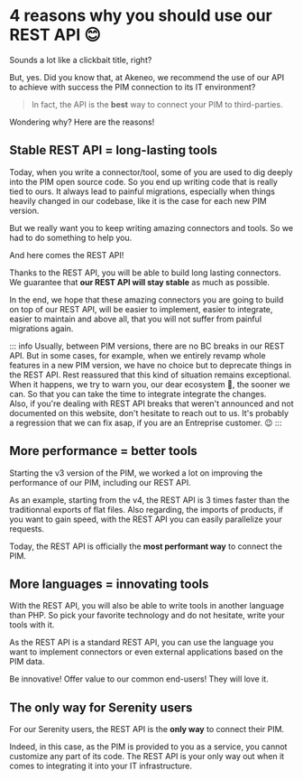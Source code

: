 # 4 reasons why you should use our REST API 😊

Sounds a lot like a clickbait title, right?

But, yes. Did you know that, at Akeneo, we recommend the use of our API to achieve with success the PIM connection to its IT environment?

> In fact, the API is the **best** way to connect your PIM to third-parties.

Wondering why? Here are the reasons!

## Stable REST API = long-lasting tools

Today, when you write a connector/tool, some of you are used to dig deeply into the PIM open source code. So you end up writing code that is really tied to ours. It always lead to painful migrations, especially when things heavily changed in our codebase, like it is the case for each new PIM version.

But we really want you to keep writing amazing connectors and tools. So we had to do something to help you.

And here comes the REST API!

Thanks to the REST API, you will be able to build long lasting connectors. We guarantee that **our REST API will stay stable** as much as possible. 

In the end, we hope that these amazing connectors you are going to build on top of our REST API, will be easier to implement, easier to integrate, easier to maintain and above all, that you will not suffer from painful migrations again.

::: info
Usually, between PIM versions, there are no BC breaks in our REST API. But in some cases, for example, when we entirely revamp whole features in a new PIM version, we have no choice but to deprecate things in the REST API. Rest reassured that this kind of situation remains exceptional. When it happens, we try to warn you, our dear ecosystem 🥰, the sooner we can. So that you can take the time to integrate integrate the changes.  
Also, if you're dealing with REST API breaks that weren't announced and not documented on this website, don't hesitate to reach out to us. It's probably a regression that we can fix asap, if you are an Entreprise customer. :wink:
:::


## More performance = better tools

Starting the v3 version of the PIM, we worked a lot on improving the performance of our PIM, including our REST API.

As an example, starting from the v4, the REST API is 3 times faster than the traditionnal exports of flat files.
Also regarding, the imports of products, if you want to gain speed, with the REST API you can easily parallelize your requests.

Today, the REST API is officially the **most performant way** to connect the PIM.

## More languages = innovating tools

With the REST API, you will also be able to write tools in another language than PHP. So pick your favorite technology and do not hesitate, write your tools with it.

As the REST API is a standard REST API, you can use the language you want to implement connectors or even external applications based on the PIM data.

Be innovative! Offer value to our common end-users! They will love it.

## The only way for Serenity users

For our Serenity users, the REST API is the **only way** to connect their PIM. 

Indeed, in this case, as the PIM is provided to you as a service, you cannot customize any part of its code. The REST API is your only way out when it comes to integrating it into your IT infrastructure.
